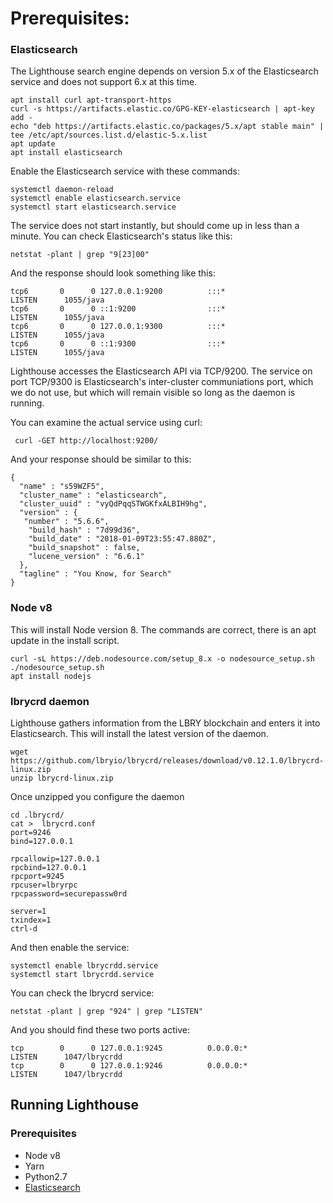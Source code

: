 # Prerequisites:

### Elasticsearch

The Lighthouse search engine depends on version 5.x of the Elasticsearch service and does not support 6.x at this time.


```
apt install curl apt-transport-https
curl -s https://artifacts.elastic.co/GPG-KEY-elasticsearch | apt-key add -
echo "deb https://artifacts.elastic.co/packages/5.x/apt stable main" | tee /etc/apt/sources.list.d/elastic-5.x.list
apt update
apt install elasticsearch
```


Enable the Elasticsearch service with these commands:


```
systemctl daemon-reload
systemctl enable elasticsearch.service
systemctl start elasticsearch.service
```


The service does not start instantly, but should come up in less than a minute. You can check Elasticsearch's status like this:


```
netstat -plant | grep "9[23]00"
```

And the response should look something like this:

```
tcp6       0      0 127.0.0.1:9200          :::*                    LISTEN      1055/java       
tcp6       0      0 ::1:9200                :::*                    LISTEN      1055/java       
tcp6       0      0 127.0.0.1:9300          :::*                    LISTEN      1055/java       
tcp6       0      0 ::1:9300                :::*                    LISTEN      1055/java   
```

Lighthouse accesses the Elasticsearch API via TCP/9200. The service on port TCP/9300 is Elasticsearch's inter-cluster communiations port, which we do not use, but which will remain visible so long as the daemon is running.

You can examine the actual service using curl:

```
 curl -GET http://localhost:9200/
```


And your response should be similar to this:

```
{
  "name" : "s59WZF5",
  "cluster_name" : "elasticsearch",
  "cluster_uuid" : "vyQdPqqSTWGKfxALBIH9hg",
  "version" : {
   "number" : "5.6.6",
    "build_hash" : "7d99d36",
    "build_date" : "2018-01-09T23:55:47.880Z",
    "build_snapshot" : false,
    "lucene_version" : "6.6.1"
  },
  "tagline" : "You Know, for Search"
}
```

### Node v8

This will install Node version 8. The commands are correct, there is an apt update in the install script.

```
curl -sL https://deb.nodesource.com/setup_8.x -o nodesource_setup.sh
./nodesource_setup.sh
apt install nodejs
```

### lbrycrd daemon

Lighthouse gathers information from the LBRY blockchain and enters it into Elasticsearch. This will install the latest version of the daemon.

```
wget https://github.com/lbryio/lbrycrd/releases/download/v0.12.1.0/lbrycrd-linux.zip
unzip lbrycrd-linux.zip
```

Once unzipped you configure the daemon

```
cd .lbrycrd/
cat >  lbrycrd.conf
port=9246
bind=127.0.0.1

rpcallowip=127.0.0.1
rpcbind=127.0.0.1
rpcport=9245
rpcuser=lbryrpc
rpcpassword=securepassw0rd

server=1
txindex=1
ctrl-d
```

And then enable the service:

```
systemctl enable lbrycrdd.service
systemctl start lbrycrdd.service
```

You can check the lbrycrd service:

```
netstat -plant | grep "924" | grep "LISTEN"
```

And you should find these two ports active:

```
tcp        0      0 127.0.0.1:9245          0.0.0.0:*               LISTEN      1047/lbrycrdd   
tcp        0      0 127.0.0.1:9246          0.0.0.0:*               LISTEN      1047/lbrycrdd   
```

## Running Lighthouse
### Prerequisites
* Node v8
* Yarn 
* Python2.7
* [Elasticsearch](https://www.elastic.co/downloads/elasticsearch)
